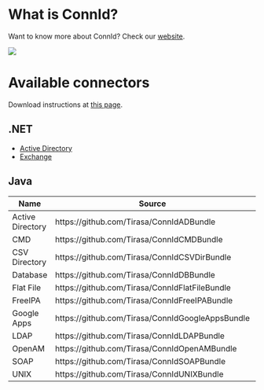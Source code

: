 <!--

    ====================
    DO NOT ALTER OR REMOVE COPYRIGHT NOTICES OR THIS HEADER.

    Copyright 2013 ConnId. All rights reserved.

    The contents of this file are subject to the terms of the Common Development
    and Distribution License("CDDL") (the "License").  You may not use this file
    except in compliance with the License.

    You can obtain a copy of the License at
    http://opensource.org/licenses/cddl1.php
    See the License for the specific language governing permissions and limitations
    under the License.

    When distributing the Covered Code, include this CDDL Header Notice in each file
    and include the License file at http://opensource.org/licenses/cddl1.php.
    If applicable, add the following below this CDDL Header, with the fields
    enclosed by brackets [] replaced by your own identifying information:
    "Portions Copyrighted [year] [name of copyright owner]"
    ====================

-->
# What is ConnId?
Want to know more about ConnId? Check our [website](http://tirasa.github.com/ConnId/).

<a href="https://travis-ci.org/Tirasa/ConnId"><img src="https://api.travis-ci.org/Tirasa/ConnId.png"/></a>

# Available connectors
Download instructions at [this page](https://connid.atlassian.net/wiki/display/BASE/Downloads).

## .NET
   * [Active Directory](https://connid.atlassian.net/wiki/display/BASE/Active+Directory)
   * [Exchange](https://connid.atlassian.net/wiki/display/BASE/Exchange)

## Java
<table>
<thead>
 <tr>
   <th>Name</th>
   <th>Source</th>
   <th>Wiki</th>
   <th>Issues</th>
   <th></th>
 </tr>
</thead>
<tbody>
 <tr>
  <td>Active Directory</td>
  <td>https://github.com/Tirasa/ConnIdADBundle</td>
  <td><a href="https://connid.atlassian.net/wiki/pages/viewpage.action?pageId=360482">wiki</a></td>
  <td><a href="https://connid.atlassian.net/browse/AD">issues</a></td>
  <td><a href="https://travis-ci.org/Tirasa/ConnIdADBundle"><img src="https://api.travis-ci.org/Tirasa/ConnIdADBundle.png"/></a></td>
 </tr>
  <tr>
  <td>CMD</td>
  <td>https://github.com/Tirasa/ConnIdCMDBundle</td>
  <td><a href="https://connid.atlassian.net/wiki/display/BASE/CMD">wiki</a></td>
  <td><a href="https://connid.atlassian.net/browse/CMD">issues</a></td>
  <td><a href="https://travis-ci.org/Tirasa/ConnIdCMDBundle"><img src="https://api.travis-ci.org/Tirasa/ConnIdCMDBundle.png"/></a></td>
 </tr>
 <tr>
  <td>CSV Directory</td>
  <td>https://github.com/Tirasa/ConnIdCSVDirBundle</td>
  <td><a href="https://connid.atlassian.net/wiki/display/BASE/CSV+Directory">wiki</a></td>
  <td><a href="https://connid.atlassian.net/browse/CSVDIR">issues</a></td>
  <td><a href="https://travis-ci.org/Tirasa/ConnIdCSVDirBundle"><img src="https://api.travis-ci.org/Tirasa/ConnIdCSVDirBundle.png"/></a></td>
 </tr>
 <tr>
  <td>Database</td>
  <td>https://github.com/Tirasa/ConnIdDBBundle</td>
  <td><a href="https://connid.atlassian.net/wiki/display/BASE/Database">wiki</a></td>
  <td><a href="https://connid.atlassian.net/browse/DB">issues</a></td>
  <td><a href="https://travis-ci.org/Tirasa/ConnIdDBBundle"><img src="https://api.travis-ci.org/Tirasa/ConnIdDBBundle.png"/></a></td>
 </tr>
 <tr>
  <td>Flat File</td>
  <td>https://github.com/Tirasa/ConnIdFlatFileBundle</td>
  <td><a href="https://connid.atlassian.net/wiki/display/BASE/Flat+File">wiki</a></td>
  <td><a href="https://connid.atlassian.net/browse/FLATFILE">issues</a></td>
  <td><a href="https://travis-ci.org/Tirasa/ConnIdFlatFileBundle"><img src="https://api.travis-ci.org/Tirasa/ConnIdFlatFileBundle.png"/></a></td>
 </tr>
 <tr>
  <td>FreeIPA</td>
  <td>https://github.com/Tirasa/ConnIdFreeIPABundle</td>
  <td><a href="https://connid.atlassian.net/wiki/display/BASE/FreeIPA">wiki</a></td>
  <td><a href="https://connid.atlassian.net/browse/FREEIPA">issues</a></td>
  <td><a href="https://travis-ci.org/Tirasa/ConnIdFreeIPABundle"><img src="https://api.travis-ci.org/Tirasa/ConnIdFreeIPABundle.png"/></a></td>
 </tr>
 <tr>
  <td>Google Apps</td>
  <td>https://github.com/Tirasa/ConnIdGoogleAppsBundle</td>
  <td><a href="https://connid.atlassian.net/wiki/display/BASE/Google+Apps">wiki</a></td>
  <td><a href="https://connid.atlassian.net/browse/GOOGLEAPPS">issues</a></td>
  <td><a href="https://travis-ci.org/Tirasa/ConnIdGoogleAppsBundle"><img src="https://api.travis-ci.org/Tirasa/ConnIdGoogleAppsBundle.png"/></a></td>
 </tr>
 <tr>
  <td>LDAP</td>
  <td>https://github.com/Tirasa/ConnIdLDAPBundle</td>
  <td><a href="https://connid.atlassian.net/wiki/display/BASE/LDAP">wiki</a></td>
  <td><a href="https://connid.atlassian.net/browse/LDAP">issues</a></td>
  <td><a href="https://travis-ci.org/Tirasa/ConnIdLDAPBundle"><img src="https://api.travis-ci.org/Tirasa/ConnIdLDAPBundle.png"/></a></td>
 </tr>
 <tr>
  <td>OpenAM</td>
  <td>https://github.com/Tirasa/ConnIdOpenAMBundle</td>
  <td><a href="https://connid.atlassian.net/wiki/display/BASE/OpenAM">wiki</a></td>
  <td><a href="https://connid.atlassian.net/browse/OPENAM">issues</a></td>
  <td><a href="https://travis-ci.org/Tirasa/ConnIdOpenAMBundle"><img src="https://api.travis-ci.org/Tirasa/ConnIdOpenAMBundle.png"/></a></td>
 </tr>
 <tr>
  <td>SOAP</td>
  <td>https://github.com/Tirasa/ConnIdSOAPBundle</td>
  <td><a href="https://connid.atlassian.net/wiki/display/BASE/SOAP">wiki</a></td>
  <td><a href="https://connid.atlassian.net/browse/SOAP">issues</a></td>
  <td><a href="https://travis-ci.org/Tirasa/ConnIdSOAPBundle"><img src="https://api.travis-ci.org/Tirasa/ConnIdSOAPBundle.png"/></a></td>
 </tr>
 <tr>
  <td>UNIX</td>
  <td>https://github.com/Tirasa/ConnIdUNIXBundle</td>
  <td><a href="https://connid.atlassian.net/wiki/display/BASE/UNIX">wiki</a></td>
  <td><a href="https://connid.atlassian.net/browse/UNIX">issues</a></td>
  <td><a href="https://travis-ci.org/Tirasa/ConnIdUNIXBundle"><img src="https://api.travis-ci.org/Tirasa/ConnIdUNIXBundle.png"/></a></td>
 </tr>
 </tbody>
</table>

